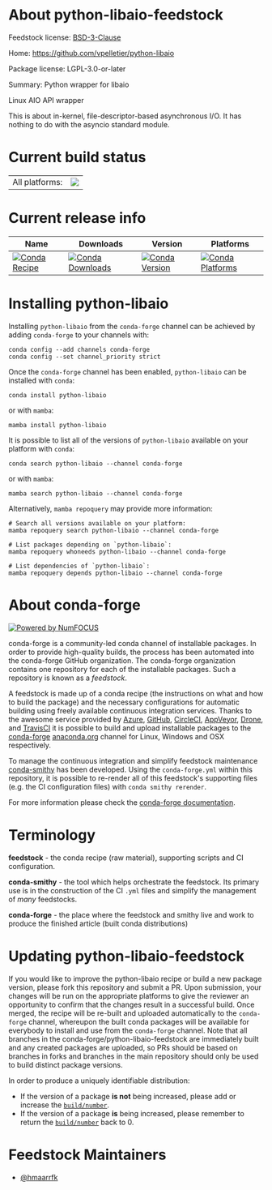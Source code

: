 About python-libaio-feedstock
=============================

Feedstock license: [BSD-3-Clause](https://github.com/conda-forge/python-libaio-feedstock/blob/main/LICENSE.txt)

Home: https://github.com/vpelletier/python-libaio

Package license: LGPL-3.0-or-later

Summary: Python wrapper for libaio

Linux AIO API wrapper

This is about in-kernel, file-descriptor-based asynchronous I/O. It has
nothing to do with the asyncio standard module.


Current build status
====================


<table><tr><td>All platforms:</td>
    <td>
      <a href="https://dev.azure.com/conda-forge/feedstock-builds/_build/latest?definitionId=6846&branchName=main">
        <img src="https://dev.azure.com/conda-forge/feedstock-builds/_apis/build/status/python-libaio-feedstock?branchName=main">
      </a>
    </td>
  </tr>
</table>

Current release info
====================

| Name | Downloads | Version | Platforms |
| --- | --- | --- | --- |
| [![Conda Recipe](https://img.shields.io/badge/recipe-python--libaio-green.svg)](https://anaconda.org/conda-forge/python-libaio) | [![Conda Downloads](https://img.shields.io/conda/dn/conda-forge/python-libaio.svg)](https://anaconda.org/conda-forge/python-libaio) | [![Conda Version](https://img.shields.io/conda/vn/conda-forge/python-libaio.svg)](https://anaconda.org/conda-forge/python-libaio) | [![Conda Platforms](https://img.shields.io/conda/pn/conda-forge/python-libaio.svg)](https://anaconda.org/conda-forge/python-libaio) |

Installing python-libaio
========================

Installing `python-libaio` from the `conda-forge` channel can be achieved by adding `conda-forge` to your channels with:

```
conda config --add channels conda-forge
conda config --set channel_priority strict
```

Once the `conda-forge` channel has been enabled, `python-libaio` can be installed with `conda`:

```
conda install python-libaio
```

or with `mamba`:

```
mamba install python-libaio
```

It is possible to list all of the versions of `python-libaio` available on your platform with `conda`:

```
conda search python-libaio --channel conda-forge
```

or with `mamba`:

```
mamba search python-libaio --channel conda-forge
```

Alternatively, `mamba repoquery` may provide more information:

```
# Search all versions available on your platform:
mamba repoquery search python-libaio --channel conda-forge

# List packages depending on `python-libaio`:
mamba repoquery whoneeds python-libaio --channel conda-forge

# List dependencies of `python-libaio`:
mamba repoquery depends python-libaio --channel conda-forge
```


About conda-forge
=================

[![Powered by
NumFOCUS](https://img.shields.io/badge/powered%20by-NumFOCUS-orange.svg?style=flat&colorA=E1523D&colorB=007D8A)](https://numfocus.org)

conda-forge is a community-led conda channel of installable packages.
In order to provide high-quality builds, the process has been automated into the
conda-forge GitHub organization. The conda-forge organization contains one repository
for each of the installable packages. Such a repository is known as a *feedstock*.

A feedstock is made up of a conda recipe (the instructions on what and how to build
the package) and the necessary configurations for automatic building using freely
available continuous integration services. Thanks to the awesome service provided by
[Azure](https://azure.microsoft.com/en-us/services/devops/), [GitHub](https://github.com/),
[CircleCI](https://circleci.com/), [AppVeyor](https://www.appveyor.com/),
[Drone](https://cloud.drone.io/welcome), and [TravisCI](https://travis-ci.com/)
it is possible to build and upload installable packages to the
[conda-forge](https://anaconda.org/conda-forge) [anaconda.org](https://anaconda.org/)
channel for Linux, Windows and OSX respectively.

To manage the continuous integration and simplify feedstock maintenance
[conda-smithy](https://github.com/conda-forge/conda-smithy) has been developed.
Using the ``conda-forge.yml`` within this repository, it is possible to re-render all of
this feedstock's supporting files (e.g. the CI configuration files) with ``conda smithy rerender``.

For more information please check the [conda-forge documentation](https://conda-forge.org/docs/).

Terminology
===========

**feedstock** - the conda recipe (raw material), supporting scripts and CI configuration.

**conda-smithy** - the tool which helps orchestrate the feedstock.
                   Its primary use is in the construction of the CI ``.yml`` files
                   and simplify the management of *many* feedstocks.

**conda-forge** - the place where the feedstock and smithy live and work to
                  produce the finished article (built conda distributions)


Updating python-libaio-feedstock
================================

If you would like to improve the python-libaio recipe or build a new
package version, please fork this repository and submit a PR. Upon submission,
your changes will be run on the appropriate platforms to give the reviewer an
opportunity to confirm that the changes result in a successful build. Once
merged, the recipe will be re-built and uploaded automatically to the
`conda-forge` channel, whereupon the built conda packages will be available for
everybody to install and use from the `conda-forge` channel.
Note that all branches in the conda-forge/python-libaio-feedstock are
immediately built and any created packages are uploaded, so PRs should be based
on branches in forks and branches in the main repository should only be used to
build distinct package versions.

In order to produce a uniquely identifiable distribution:
 * If the version of a package **is not** being increased, please add or increase
   the [``build/number``](https://docs.conda.io/projects/conda-build/en/latest/resources/define-metadata.html#build-number-and-string).
 * If the version of a package **is** being increased, please remember to return
   the [``build/number``](https://docs.conda.io/projects/conda-build/en/latest/resources/define-metadata.html#build-number-and-string)
   back to 0.

Feedstock Maintainers
=====================

* [@hmaarrfk](https://github.com/hmaarrfk/)

